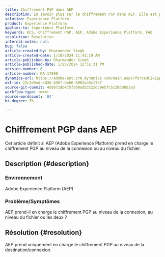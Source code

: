 ```yaml
---
title: Chiffrement PGP dans AEP
description: En savoir plus sur le chiffrement PGP dans AEP. Elle est prise en charge uniquement au niveau de la connexion.
solution: Experience Platform
product: Experience Platform
applies-to: Experience Platform
keywords: KCS, Chiffrement PGP, AEP, Adobe Experience Platform, FAQ
resolution: Resolution
internal-notes: null
bug: false
article-created-by: Dharmender Singh
article-created-date: 1/18/2024 11:41:19 AM
article-published-by: Dharmender Singh
article-published-date: 1/25/2024 12:51:31 PM
version-number: 6
article-number: KA-17890
dynamics-url: https://adobe-ent.crm.dynamics.com/main.aspx?forceUCI=1&pagetype=entityrecord&etn=knowledgearticle&id=6e4a767d-f6b5-ee11-a569-6045bd0065b6
exl-id: 22c2d6ed-4d36-498f-be66-8902ea0c1747
source-git-commit: 4d8871db475f268ad53522dc9ebfc5c2850853ad
workflow-type: tm+mt
source-wordcount: '84'
ht-degree: 5%

---
```


# Chiffrement PGP dans AEP


Cet article définit si AEP (Adobe Experience Platform) prend en charge le chiffrement PGP au niveau de la connexion ou au niveau du fichier.

## Description {#description}


### <b>Environnement</b>

Adobe Experience Platform (AEP)

### <b>Problème/Symptômes</b>

AEP prend-il en charge le chiffrement PGP au niveau de la connexion, au niveau du fichier ou les deux ?


## Résolution {#resolution}


AEP prend uniquement en charge le chiffrement PGP au niveau de la destination/connexion.
